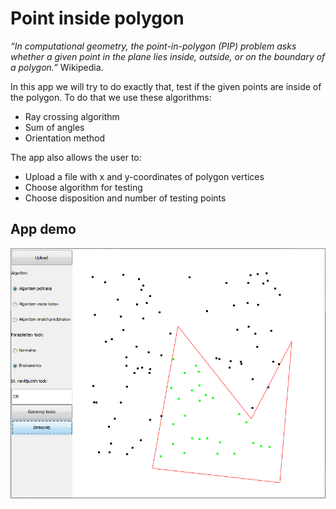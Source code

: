 # Point inside polygon
_“In computational geometry, the point-in-polygon (PIP) problem asks whether a given point in the plane lies inside, outside, or on the boundary of a polygon.”_ Wikipedia.

In this app we will try to do exactly that, test if the given points are inside of the polygon. To do that we use these algorithms:
* Ray crossing algorithm
* Sum of angles
* Orientation method

The app also allows the user to:
* Upload a file with x and y-coordinates of polygon vertices
* Choose algorithm for testing
* Choose disposition and number of testing points

## App demo
<img src="img.png" alt="alt text" />

